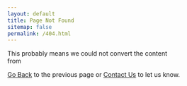 ```yaml
---
layout: default
title: Page Not Found
sitemap: false
permalink: /404.html
---
```


<script>
function getLink() {
    var path = window.location.pathname;
    var newUrl =  "https://content.bibletranslationtools.org" + path.replace( "/u/", "/");
    var output = '<a href="' + newUrl + '">' + newUrl + '</a>'
    return output;
}
</script>

This probably means we could not convert the content<br/> 
from <script>document.write(getLink());</script>  

<a href="javascript: history.go(-1)">Go Back</a> to the previous page or [Contact Us](/en/contact) to let us know.



